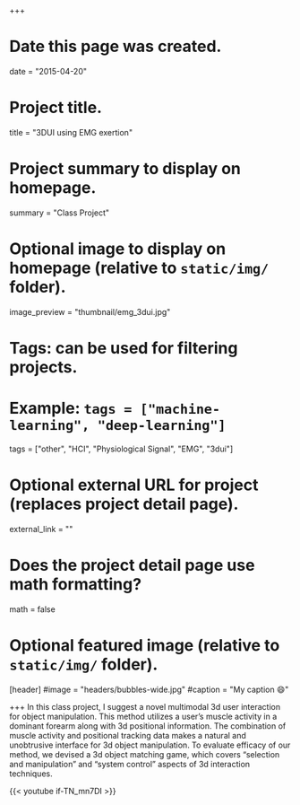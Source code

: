 +++
# Date this page was created.
date = "2015-04-20"

# Project title.
title = "3DUI using EMG exertion"

# Project summary to display on homepage.
summary = "Class Project"

# Optional image to display on homepage (relative to `static/img/` folder).
image_preview = "thumbnail/emg_3dui.jpg"

# Tags: can be used for filtering projects.
# Example: `tags = ["machine-learning", "deep-learning"]`
tags = ["other", "HCI", "Physiological Signal", "EMG", "3dui"]

# Optional external URL for project (replaces project detail page).
external_link = ""

# Does the project detail page use math formatting?
math = false

# Optional featured image (relative to `static/img/` folder).
[header]
#image = "headers/bubbles-wide.jpg"
#caption = "My caption :smile:"

+++
In this class project, I suggest a novel multimodal 3d user interaction for object manipulation. This method utilizes a user’s muscle activity in a dominant forearm along with 3d positional information. The combination of muscle activity and positional tracking data makes a natural and unobtrusive interface for 3d object manipulation. To evaluate efficacy of our method, we devised a 3d object matching game, which covers “selection and manipulation” and “system control” aspects of 3d interaction techniques.

{{< youtube if-TN_mn7DI >}}
